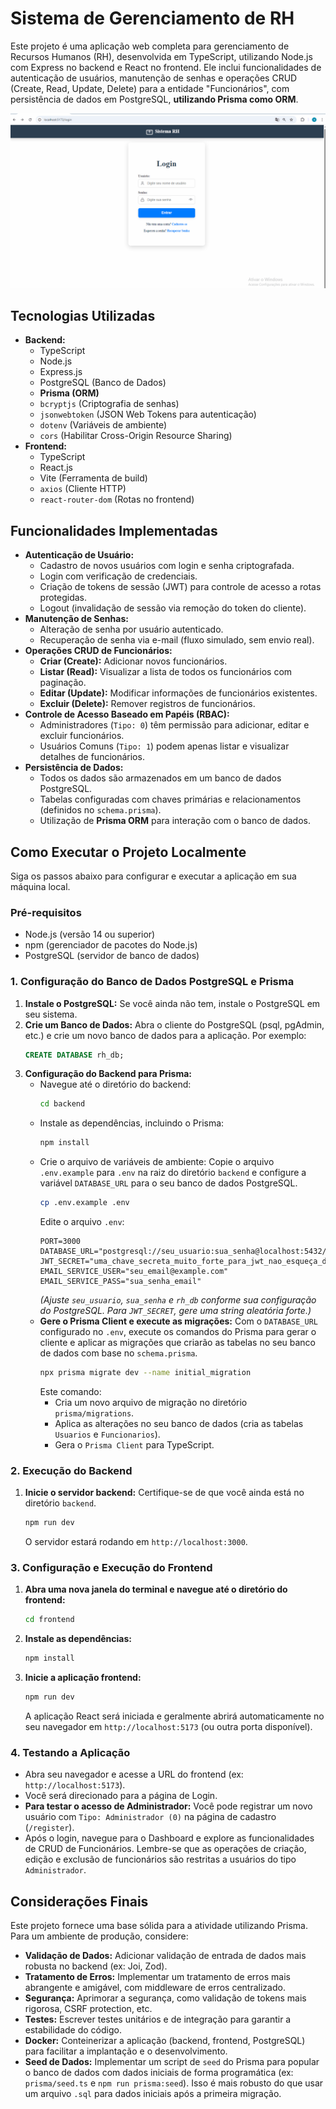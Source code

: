 # Sistema de Gerenciamento de RH

Este projeto é uma aplicação web completa para gerenciamento de Recursos Humanos (RH), desenvolvida em TypeScript, utilizando Node.js com Express no backend e React no frontend. Ele inclui funcionalidades de autenticação de usuários, manutenção de senhas e operações CRUD (Create, Read, Update, Delete) para a entidade "Funcionários", com persistência de dados em PostgreSQL, **utilizando Prisma como ORM**.


![Demonstração do Sistema RH](frontend/src/assets/hr-system.gif)


## Tecnologias Utilizadas

* **Backend:**
    * TypeScript
    * Node.js
    * Express.js
    * PostgreSQL (Banco de Dados)
    * **Prisma (ORM)**
    * `bcryptjs` (Criptografia de senhas)
    * `jsonwebtoken` (JSON Web Tokens para autenticação)
    * `dotenv` (Variáveis de ambiente)
    * `cors` (Habilitar Cross-Origin Resource Sharing)
* **Frontend:**
    * TypeScript
    * React.js
    * Vite (Ferramenta de build)
    * `axios` (Cliente HTTP)
    * `react-router-dom` (Rotas no frontend)

## Funcionalidades Implementadas

* **Autenticação de Usuário:**
    * Cadastro de novos usuários com login e senha criptografada.
    * Login com verificação de credenciais.
    * Criação de tokens de sessão (JWT) para controle de acesso a rotas protegidas.
    * Logout (invalidação de sessão via remoção do token do cliente).
* **Manutenção de Senhas:**
    * Alteração de senha por usuário autenticado.
    * Recuperação de senha via e-mail (fluxo simulado, sem envio real).
* **Operações CRUD de Funcionários:**
    * **Criar (Create):** Adicionar novos funcionários.
    * **Listar (Read):** Visualizar a lista de todos os funcionários com paginação.
    * **Editar (Update):** Modificar informações de funcionários existentes.
    * **Excluir (Delete):** Remover registros de funcionários.
* **Controle de Acesso Baseado em Papéis (RBAC):**
    * Administradores (`Tipo: 0`) têm permissão para adicionar, editar e excluir funcionários.
    * Usuários Comuns (`Tipo: 1`) podem apenas listar e visualizar detalhes de funcionários.
* **Persistência de Dados:**
    * Todos os dados são armazenados em um banco de dados PostgreSQL.
    * Tabelas configuradas com chaves primárias e relacionamentos (definidos no `schema.prisma`).
    * Utilização de **Prisma ORM** para interação com o banco de dados.



## Como Executar o Projeto Localmente

Siga os passos abaixo para configurar e executar a aplicação em sua máquina local.

### Pré-requisitos

* Node.js (versão 14 ou superior)
* npm (gerenciador de pacotes do Node.js)
* PostgreSQL (servidor de banco de dados)

### 1. Configuração do Banco de Dados PostgreSQL e Prisma

1.  **Instale o PostgreSQL:** Se você ainda não tem, instale o PostgreSQL em seu sistema.
2.  **Crie um Banco de Dados:** Abra o cliente do PostgreSQL (psql, pgAdmin, etc.) e crie um novo banco de dados para a aplicação. Por exemplo:
    ```sql
    CREATE DATABASE rh_db;
    ```
3.  **Configuração do Backend para Prisma:**
    * Navegue até o diretório do backend:
        ```bash
        cd backend
        ```
    * Instale as dependências, incluindo o Prisma:
        ```bash
        npm install
        ```
    * Crie o arquivo de variáveis de ambiente:
        Copie o arquivo `.env.example` para `.env` na raiz do diretório `backend` e configure a variável `DATABASE_URL` para o seu banco de dados PostgreSQL.
        ```bash
        cp .env.example .env
        ```
        Edite o arquivo `.env`:
        ```env
        PORT=3000
        DATABASE_URL="postgresql://seu_usuario:sua_senha@localhost:5432/rh_db"
        JWT_SECRET="uma_chave_secreta_muito_forte_para_jwt_nao_esqueça_de_mudar"
        EMAIL_SERVICE_USER="seu_email@example.com"
        EMAIL_SERVICE_PASS="sua_senha_email"
        ```
        *(Ajuste `seu_usuario`, `sua_senha` e `rh_db` conforme sua configuração do PostgreSQL. Para `JWT_SECRET`, gere uma string aleatória forte.)*
    * **Gere o Prisma Client e execute as migrações:**
        Com o `DATABASE_URL` configurado no `.env`, execute os comandos do Prisma para gerar o cliente e aplicar as migrações que criarão as tabelas no seu banco de dados com base no `schema.prisma`.
        ```bash
        npx prisma migrate dev --name initial_migration
        ```
        Este comando:
        * Cria um novo arquivo de migração no diretório `prisma/migrations`.
        * Aplica as alterações no seu banco de dados (cria as tabelas `Usuarios` e `Funcionarios`).
        * Gera o `Prisma Client` para TypeScript.

### 2. Execução do Backend

1.  **Inicie o servidor backend:**
    Certifique-se de que você ainda está no diretório `backend`.
    ```bash
    npm run dev
    ```
    O servidor estará rodando em `http://localhost:3000`.

### 3. Configuração e Execução do Frontend

1.  **Abra uma nova janela do terminal e navegue até o diretório do frontend:**
    ```bash
    cd frontend
    ```
2.  **Instale as dependências:**
    ```bash
    npm install
    ```
3.  **Inicie a aplicação frontend:**
    ```bash
    npm run dev
    ```
    A aplicação React será iniciada e geralmente abrirá automaticamente no seu navegador em `http://localhost:5173` (ou outra porta disponível).

### 4. Testando a Aplicação

* Abra seu navegador e acesse a URL do frontend (ex: `http://localhost:5173`).
* Você será direcionado para a página de Login.
* **Para testar o acesso de Administrador:** Você pode registrar um novo usuário com `Tipo: Administrador (0)` na página de cadastro (`/register`).
* Após o login, navegue para o Dashboard e explore as funcionalidades de CRUD de Funcionários. Lembre-se que as operações de criação, edição e exclusão de funcionários são restritas a usuários do tipo `Administrador`.

## Considerações Finais

Este projeto fornece uma base sólida para a atividade utilizando Prisma. Para um ambiente de produção, considere:

* **Validação de Dados:** Adicionar validação de entrada de dados mais robusta no backend (ex: Joi, Zod).
* **Tratamento de Erros:** Implementar um tratamento de erros mais abrangente e amigável, com middleware de erros centralizado.
* **Segurança:** Aprimorar a segurança, como validação de tokens mais rigorosa, CSRF protection, etc.
* **Testes:** Escrever testes unitários e de integração para garantir a estabilidade do código.
* **Docker:** Conteinerizar a aplicação (backend, frontend, PostgreSQL) para facilitar a implantação e o desenvolvimento.
* **Seed de Dados:** Implementar um script de `seed` do Prisma para popular o banco de dados com dados iniciais de forma programática (ex: `prisma/seed.ts` e `npm run prisma:seed`). Isso é mais robusto do que usar um arquivo `.sql` para dados iniciais após a primeira migração.


